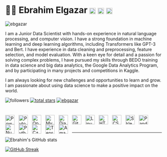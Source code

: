  # 🏂🏻 Ebrahim Elgazar  <a href="https://linkedin.com/in/ebgazar" target="blank"><img align="center" src="https://raw.githubusercontent.com/rahuldkjain/github-profile-readme-generator/master/src/images/icons/Social/linked-in-alt.svg" alt="ebgazar" height="20" width="20" /></a> <a href="https://stackoverflow.com/users/ebgazar" target="blank"><img align="center" src="https://raw.githubusercontent.com/rahuldkjain/github-profile-readme-generator/master/src/images/icons/Social/stack-overflow.svg" alt="ebgazar" height="20" width="20" /></a> <a href="https://kaggle.com/ebrahimelgazar" target="blank"><img align="center" src="https://raw.githubusercontent.com/rahuldkjain/github-profile-readme-generator/master/src/images/icons/Social/kaggle.svg" alt="ebrahimelgazar" height="20" width="20" /></a>
</p>

<p align="left">
<img src="https://komarev.com/ghpvc/?username=ebgazar&label=Profile%20views&color=0e75b6&style=flat" alt="ebgazar" /> 
</p>

I am a Junior Data Scientist with hands-on experience in natural language processing, and computer vision. I have a strong foundation in machine learning and deep learning algorithms, including Transformers like GPT-3 and Bert. I have experience in data cleaning and preprocessing, feature selection, and model evaluation. With a keen eye for detail and a passion for solving complex problems, I have pursued my skills through BEDO training in data science and big data analytics, the Google Data Analytics Program, and by participating in many projects and competitions in Kaggle.

I am always looking for new challenges and opportunities to learn and grow. I am passionate about using data science to make a positive impact on the world.

<p align="left">
         <img alt="followers" title="Follow me on Github" src="https://custom-icon-badges.demolab.com/github/followers/EbGazar?color=236ad3&labelColor=1155ba&style=for-the-badge&logo=person-add&label=Follow&logoColor=white"/></a>
      <a href="https://github.com/EbGazar?tab=repositories&sort=stargazers">
         <img alt="total stars" title="Total stars on GitHub" src="https://custom-icon-badges.demolab.com/github/stars/EbGazar?color=55960c&style=for-the-badge&labelColor=488207&logo=star"/></a>
          <a href="https://twitter.com/ebgazar" target="blank"><img src="https://img.shields.io/twitter/follow/ebgazar?logo=twitter&style=for-the-badge" alt="ebgazar" /></a>

   </p>
   <p align="left">
 
 #
 
 <img align="left" alt="Power BI" width="30px" style="padding-right:10px;" src="https://img.icons8.com/color/512/power-bi.png" />
 <img align="left" alt="Pytorch" width="30px" style="padding-right:10px;" src="https://www.vectorlogo.zone/logos/pytorch/pytorch-icon.svg" />
<img align="left" alt="OpenCV" width="30px" style="padding-right:10px;" src="https://img.icons8.com/color/512/opencv.png" />
<img align="left" alt="MySQL" width="30px" style="padding-right:10px;" src="https://img.icons8.com/color/512/mysql-logo.png" />
<img align="left" alt="Django" width="30px" style="padding-right:10px;" src="https://img.icons8.com/color/512/django.png" />
<img align="left" alt="Git" width="30px" style="padding-right:10px;" src="https://cdn.jsdelivr.net/gh/devicons/devicon/icons/git/git-original.svg" />
<img align="left" alt="Linux" width="30px" style="padding-right:10px;" src="https://cdn.jsdelivr.net/gh/devicons/devicon/icons/linux/linux-original.svg" />
<img align="left" alt="HTML" width="30px" style="padding-right:10px;" src="https://cdn.jsdelivr.net/gh/devicons/devicon/icons/html5/html5-plain.svg" />
<img align="left" alt="CSS" width="30px" style="padding-right:10px;" src="https://cdn.jsdelivr.net/gh/devicons/devicon/icons/css3/css3-plain.svg" />
<img align="left" alt="Sklearn" width="30px" style="padding-right:10px;" src="https://upload.wikimedia.org/wikipedia/commons/thumb/0/05/Scikit_learn_logo_small.svg/260px-Scikit_learn_logo_small.svg.png?20180808062052" />
<img align="left" alt="Pandas" width="30px" style="padding-right:10px;" src="https://img.icons8.com/color/512/pandas.png" />
<img align="left" alt="Numpy" width="30px" style="padding-right:10px;" src="https://img.icons8.com/color/512/numpy.png" />
<img align="left" alt="Python" width="30px" style="padding-right:10px;" src="https://cdn.jsdelivr.net/gh/devicons/devicon/icons/python/python-plain.svg" />
<img align="left" alt="C++" width="30px" style="padding-right:10px;" src="https://cdn.jsdelivr.net/gh/devicons/devicon/icons/cplusplus/cplusplus-line.svg" />
<img align="left" alt="Tensorflow" width="30px" style="padding-right:10px;" src="https://img.icons8.com/color/512/tensorflow.png" />
<img align="left" alt="Amazon AWS" width="30px" style="padding-right:10px;" src="https://img.icons8.com/color/512/amazon-web-services.png"/>
<br />

#

 ---

![Ebrahim's GitHub stats](https://github-readme-stats.vercel.app/api?username=ebgazar&show_icons=true&theme=highcontrast)
 

 
[![GitHub Streak](https://streak-stats.demolab.com/?user=EbGazar&theme=highcontrast)](https://git.io/streak-stats)
